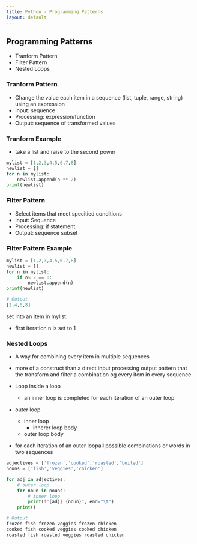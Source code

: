 ```yaml
---
title: Python - Programming Patterns
layout: default
---
```


## Programming Patterns

* Tranform Pattern
* Filter Pattern
* Nested Loops

### Tranform Pattern

* Change the value each item in a sequence (list, tuple, range, string) using an expression
* Input: sequence
* Processing: expression/function 
* Output: sequence of transformed values

### Tranform Example

* take a list and raise to the second power

```python
mylist = [1,2,3,4,5,6,7,8]
newlist = []
for n in mylist:
    newlist.append(n ** 2)
print(newlist)
```

### Filter Pattern

* Select items that meet specitied conditions
* Input: Sequence
* Processing: if statement
* Output: sequence subset

### Filter Pattern Example

```python
mylist = [1,2,3,4,5,6,7,8]
newlist = []
for n in mylist:
    if n% 2 == 0:
        newlist.append(n)
print(newlist)

# Output
[2,4,6,8]
```

set into an item in mylist:

* first iteration n is set to 1

### Nested Loops

* A way for combining every item in multiple sequences
* more of a construct than a direct input processing output pattern that the transform and filter a combination og every item in every sequence

* Loop inside a loop
  * an inner loop is completed for each iteration of an outer loop


* outer loop
  * inner loop
    * innerer loop body
  * outer loop body

* for each iteration of an outer loopall possible combinations or words in two sequences

```python
adjectives = ['frozen','cooked','roasted','boiled']
nouns = ['fish','veggies','chicken']

for adj in adjectives:
    # outer loop
    for noun in nouns:
        # inner loop
        print(f"{adj} {noun}", end="\t")
    print()

# Output
frozen fish frozen veggies frozen chicken
cooked fish cooked veggies cooked chicken
roasted fish roasted veggies roasted chicken
```
